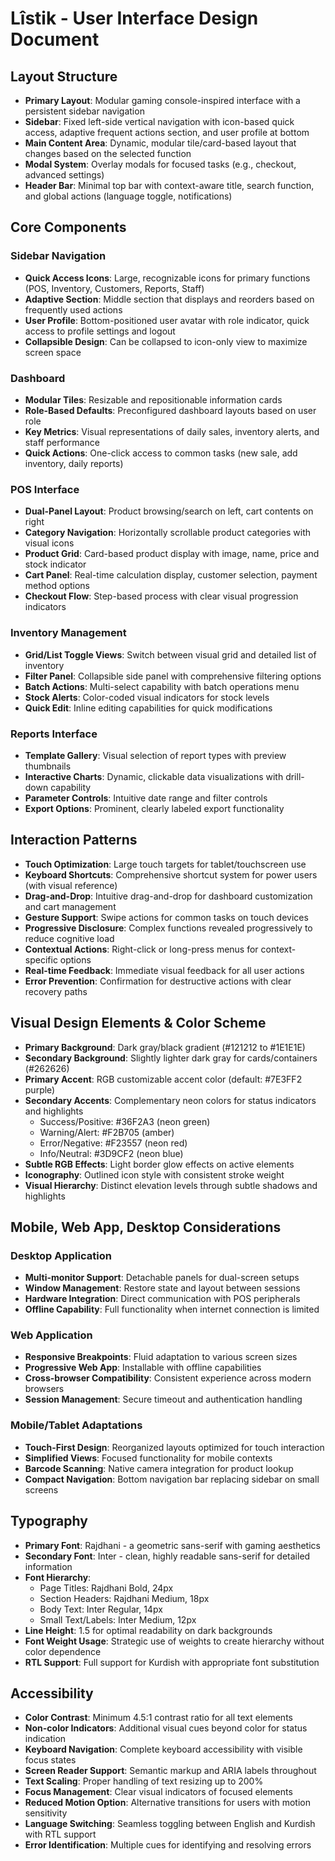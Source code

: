 # Lîstik - User Interface Design Document

## Layout Structure

- **Primary Layout**: Modular gaming console-inspired interface with a persistent sidebar navigation
- **Sidebar**: Fixed left-side vertical navigation with icon-based quick access, adaptive frequent actions section, and user profile at bottom
- **Main Content Area**: Dynamic, modular tile/card-based layout that changes based on the selected function
- **Modal System**: Overlay modals for focused tasks (e.g., checkout, advanced settings)
- **Header Bar**: Minimal top bar with context-aware title, search function, and global actions (language toggle, notifications)

## Core Components

### Sidebar Navigation

- **Quick Access Icons**: Large, recognizable icons for primary functions (POS, Inventory, Customers, Reports, Staff)
- **Adaptive Section**: Middle section that displays and reorders based on frequently used actions
- **User Profile**: Bottom-positioned user avatar with role indicator, quick access to profile settings and logout
- **Collapsible Design**: Can be collapsed to icon-only view to maximize screen space

### Dashboard

- **Modular Tiles**: Resizable and repositionable information cards
- **Role-Based Defaults**: Preconfigured dashboard layouts based on user role
- **Key Metrics**: Visual representations of daily sales, inventory alerts, and staff performance
- **Quick Actions**: One-click access to common tasks (new sale, add inventory, daily reports)

### POS Interface

- **Dual-Panel Layout**: Product browsing/search on left, cart contents on right
- **Category Navigation**: Horizontally scrollable product categories with visual icons
- **Product Grid**: Card-based product display with image, name, price and stock indicator
- **Cart Panel**: Real-time calculation display, customer selection, payment method options
- **Checkout Flow**: Step-based process with clear visual progression indicators

### Inventory Management

- **Grid/List Toggle Views**: Switch between visual grid and detailed list of inventory
- **Filter Panel**: Collapsible side panel with comprehensive filtering options
- **Batch Actions**: Multi-select capability with batch operations menu
- **Stock Alerts**: Color-coded visual indicators for stock levels
- **Quick Edit**: Inline editing capabilities for quick modifications

### Reports Interface

- **Template Gallery**: Visual selection of report types with preview thumbnails
- **Interactive Charts**: Dynamic, clickable data visualizations with drill-down capability
- **Parameter Controls**: Intuitive date range and filter controls
- **Export Options**: Prominent, clearly labeled export functionality

## Interaction Patterns

- **Touch Optimization**: Large touch targets for tablet/touchscreen use
- **Keyboard Shortcuts**: Comprehensive shortcut system for power users (with visual reference)
- **Drag-and-Drop**: Intuitive drag-and-drop for dashboard customization and cart management
- **Gesture Support**: Swipe actions for common tasks on touch devices
- **Progressive Disclosure**: Complex functions revealed progressively to reduce cognitive load
- **Contextual Actions**: Right-click or long-press menus for context-specific options
- **Real-time Feedback**: Immediate visual feedback for all user actions
- **Error Prevention**: Confirmation for destructive actions with clear recovery paths

## Visual Design Elements & Color Scheme

- **Primary Background**: Dark gray/black gradient (#121212 to #1E1E1E)
- **Secondary Background**: Slightly lighter dark gray for cards/containers (#262626)
- **Primary Accent**: RGB customizable accent color (default: #7E3FF2 purple)
- **Secondary Accents**: Complementary neon colors for status indicators and highlights
  - Success/Positive: #36F2A3 (neon green)
  - Warning/Alert: #F2B705 (amber)
  - Error/Negative: #F23557 (neon red)
  - Info/Neutral: #3D9CF2 (neon blue)
- **Subtle RGB Effects**: Light border glow effects on active elements
- **Iconography**: Outlined icon style with consistent stroke weight
- **Visual Hierarchy**: Distinct elevation levels through subtle shadows and highlights

## Mobile, Web App, Desktop Considerations

### Desktop Application

- **Multi-monitor Support**: Detachable panels for dual-screen setups
- **Window Management**: Restore state and layout between sessions
- **Hardware Integration**: Direct communication with POS peripherals
- **Offline Capability**: Full functionality when internet connection is limited

### Web Application

- **Responsive Breakpoints**: Fluid adaptation to various screen sizes
- **Progressive Web App**: Installable with offline capabilities
- **Cross-browser Compatibility**: Consistent experience across modern browsers
- **Session Management**: Secure timeout and authentication handling

### Mobile/Tablet Adaptations

- **Touch-First Design**: Reorganized layouts optimized for touch interaction
- **Simplified Views**: Focused functionality for mobile contexts
- **Barcode Scanning**: Native camera integration for product lookup
- **Compact Navigation**: Bottom navigation bar replacing sidebar on small screens

## Typography

- **Primary Font**: Rajdhani - a geometric sans-serif with gaming aesthetics
- **Secondary Font**: Inter - clean, highly readable sans-serif for detailed information
- **Font Hierarchy**:
  - Page Titles: Rajdhani Bold, 24px
  - Section Headers: Rajdhani Medium, 18px
  - Body Text: Inter Regular, 14px
  - Small Text/Labels: Inter Medium, 12px
- **Line Height**: 1.5 for optimal readability on dark backgrounds
- **Font Weight Usage**: Strategic use of weights to create hierarchy without color dependence
- **RTL Support**: Full support for Kurdish with appropriate font substitution

## Accessibility

- **Color Contrast**: Minimum 4.5:1 contrast ratio for all text elements
- **Non-color Indicators**: Additional visual cues beyond color for status indication
- **Keyboard Navigation**: Complete keyboard accessibility with visible focus states
- **Screen Reader Support**: Semantic markup and ARIA labels throughout
- **Text Scaling**: Proper handling of text resizing up to 200%
- **Focus Management**: Clear visual indicators of focused elements
- **Reduced Motion Option**: Alternative transitions for users with motion sensitivity
- **Language Switching**: Seamless toggling between English and Kurdish with RTL support
- **Error Identification**: Multiple cues for identifying and resolving errors
